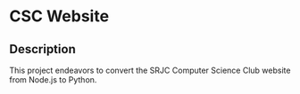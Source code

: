 CSC Website
===========
Description
-----------
This project endeavors to convert the SRJC Computer Science Club
website from Node.js to Python.